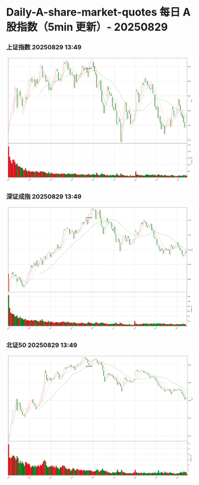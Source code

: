 
# Daily-A-share-market-quotes 每日 A 股指数（5min 更新）- 20250829

### 上证指数 20250829 13:49
![](./fig/2025/8/20250829-sh000001.png)

### 深证成指 20250829 13:49
![](./fig/2025/8/20250829-sz399001.png)

### 北证50 20250829 13:49
![](./fig/2025/8/20250829-bj899050.png)
